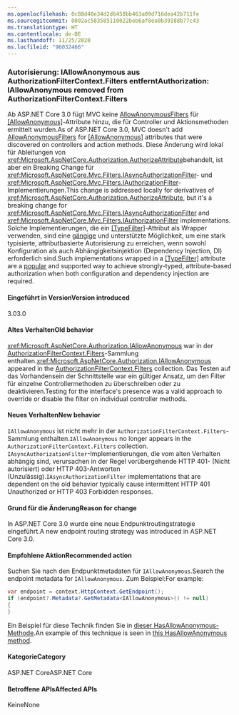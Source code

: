 ```yaml
---
ms.openlocfilehash: 0c88d40e34d2d6458bb463a09d716dea42b711fe
ms.sourcegitcommit: 0802ac583585110022beb6af8ea0b39188b77c43
ms.translationtype: HT
ms.contentlocale: de-DE
ms.lasthandoff: 11/25/2020
ms.locfileid: "96032466"
---
```

### <a name="authorization-iallowanonymous-removed-from-authorizationfiltercontextfilters"></a><span data-ttu-id="0f0a8-101">Autorisierung: IAllowAnonymous aus AuthorizationFilterContext.Filters entfernt</span><span class="sxs-lookup"><span data-stu-id="0f0a8-101">Authorization: IAllowAnonymous removed from AuthorizationFilterContext.Filters</span></span>

<span data-ttu-id="0f0a8-102">Ab ASP.NET Core 3.0 fügt MVC keine [AllowAnonymousFilters](xref:Microsoft.AspNetCore.Mvc.Authorization.AllowAnonymousFilter) für [[AllowAnonymous]](xref:Microsoft.AspNetCore.Authorization.AllowAnonymousAttribute)-Attribute hinzu, die für Controller und Aktionsmethoden ermittelt wurden.</span><span class="sxs-lookup"><span data-stu-id="0f0a8-102">As of ASP.NET Core 3.0, MVC doesn't add [AllowAnonymousFilters](xref:Microsoft.AspNetCore.Mvc.Authorization.AllowAnonymousFilter) for [[AllowAnonymous]](xref:Microsoft.AspNetCore.Authorization.AllowAnonymousAttribute) attributes that were discovered on controllers and action methods.</span></span> <span data-ttu-id="0f0a8-103">Diese Änderung wird lokal für Ableitungen von <xref:Microsoft.AspNetCore.Authorization.AuthorizeAttribute>behandelt, ist aber ein Breaking Change für <xref:Microsoft.AspNetCore.Mvc.Filters.IAsyncAuthorizationFilter>- und <xref:Microsoft.AspNetCore.Mvc.Filters.IAuthorizationFilter>-Implementierungen.</span><span class="sxs-lookup"><span data-stu-id="0f0a8-103">This change is addressed locally for derivatives of <xref:Microsoft.AspNetCore.Authorization.AuthorizeAttribute>, but it's a breaking change for <xref:Microsoft.AspNetCore.Mvc.Filters.IAsyncAuthorizationFilter> and <xref:Microsoft.AspNetCore.Mvc.Filters.IAuthorizationFilter> implementations.</span></span> <span data-ttu-id="0f0a8-104">Solche Implementierungen, die ein [[TypeFilter]](xref:Microsoft.AspNetCore.Mvc.TypeFilterAttribute)-Attribut als Wrapper verwenden, sind eine [gängige](https://stackoverflow.com/a/41348219/608220) und unterstützte Möglichkeit, um eine stark typisierte, attributbasierte Autorisierung zu erreichen, wenn sowohl Konfiguration als auch Abhängigkeitsinjektion (Dependency Injection, DI) erforderlich sind.</span><span class="sxs-lookup"><span data-stu-id="0f0a8-104">Such implementations wrapped in a [[TypeFilter]](xref:Microsoft.AspNetCore.Mvc.TypeFilterAttribute) attribute are a [popular](https://stackoverflow.com/a/41348219/608220) and supported way to achieve strongly-typed, attribute-based authorization when both configuration and dependency injection are required.</span></span>

#### <a name="version-introduced"></a><span data-ttu-id="0f0a8-105">Eingeführt in Version</span><span class="sxs-lookup"><span data-stu-id="0f0a8-105">Version introduced</span></span>

<span data-ttu-id="0f0a8-106">3.0</span><span class="sxs-lookup"><span data-stu-id="0f0a8-106">3.0</span></span>

#### <a name="old-behavior"></a><span data-ttu-id="0f0a8-107">Altes Verhalten</span><span class="sxs-lookup"><span data-stu-id="0f0a8-107">Old behavior</span></span>

<span data-ttu-id="0f0a8-108"><xref:Microsoft.AspNetCore.Authorization.IAllowAnonymous> war in der [AuthorizationFilterContext.Filters](xref:Microsoft.AspNetCore.Mvc.Filters.FilterContext.Filters%2A)-Sammlung enthalten.</span><span class="sxs-lookup"><span data-stu-id="0f0a8-108"><xref:Microsoft.AspNetCore.Authorization.IAllowAnonymous> appeared in the [AuthorizationFilterContext.Filters](xref:Microsoft.AspNetCore.Mvc.Filters.FilterContext.Filters%2A) collection.</span></span> <span data-ttu-id="0f0a8-109">Das Testen auf das Vorhandensein der Schnittstelle war ein gültiger Ansatz, um den Filter für einzelne Controllermethoden zu überschreiben oder zu deaktivieren.</span><span class="sxs-lookup"><span data-stu-id="0f0a8-109">Testing for the interface's presence was a valid approach to override or disable the filter on individual controller methods.</span></span>

#### <a name="new-behavior"></a><span data-ttu-id="0f0a8-110">Neues Verhalten</span><span class="sxs-lookup"><span data-stu-id="0f0a8-110">New behavior</span></span>

<span data-ttu-id="0f0a8-111">`IAllowAnonymous` ist nicht mehr in der `AuthorizationFilterContext.Filters`-Sammlung enthalten.</span><span class="sxs-lookup"><span data-stu-id="0f0a8-111">`IAllowAnonymous` no longer appears in the `AuthorizationFilterContext.Filters` collection.</span></span> <span data-ttu-id="0f0a8-112">`IAsyncAuthorizationFilter`-Implementierungen, die vom alten Verhalten abhängig sind, verursachen in der Regel vorübergehende HTTP 401- (Nicht autorisiert) oder HTTP 403-Antworten (Unzulässig).</span><span class="sxs-lookup"><span data-stu-id="0f0a8-112">`IAsyncAuthorizationFilter` implementations that are dependent on the old behavior typically cause intermittent HTTP 401 Unauthorized or HTTP 403 Forbidden responses.</span></span>

#### <a name="reason-for-change"></a><span data-ttu-id="0f0a8-113">Grund für die Änderung</span><span class="sxs-lookup"><span data-stu-id="0f0a8-113">Reason for change</span></span>

<span data-ttu-id="0f0a8-114">In ASP.NET Core 3.0 wurde eine neue Endpunktroutingstrategie eingeführt.</span><span class="sxs-lookup"><span data-stu-id="0f0a8-114">A new endpoint routing strategy was introduced in ASP.NET Core 3.0.</span></span>

#### <a name="recommended-action"></a><span data-ttu-id="0f0a8-115">Empfohlene Aktion</span><span class="sxs-lookup"><span data-stu-id="0f0a8-115">Recommended action</span></span>

<span data-ttu-id="0f0a8-116">Suchen Sie nach den Endpunktmetadaten für `IAllowAnonymous`.</span><span class="sxs-lookup"><span data-stu-id="0f0a8-116">Search the endpoint metadata for `IAllowAnonymous`.</span></span> <span data-ttu-id="0f0a8-117">Zum Beispiel:</span><span class="sxs-lookup"><span data-stu-id="0f0a8-117">For example:</span></span>

```csharp
var endpoint = context.HttpContext.GetEndpoint();
if (endpoint?.Metadata?.GetMetadata<IAllowAnonymous>() != null)
{
}
```

<span data-ttu-id="0f0a8-118">Ein Beispiel für diese Technik finden Sie in [dieser HasAllowAnonymous-Methode](https://github.com/dotnet/aspnetcore/blob/bd65275148abc9b07a3b59797a88d485341152bf/src/Mvc/Mvc.Core/src/Authorization/AuthorizeFilter.cs#L236).</span><span class="sxs-lookup"><span data-stu-id="0f0a8-118">An example of this technique is seen in [this HasAllowAnonymous method](https://github.com/dotnet/aspnetcore/blob/bd65275148abc9b07a3b59797a88d485341152bf/src/Mvc/Mvc.Core/src/Authorization/AuthorizeFilter.cs#L236).</span></span>

#### <a name="category"></a><span data-ttu-id="0f0a8-119">Kategorie</span><span class="sxs-lookup"><span data-stu-id="0f0a8-119">Category</span></span>

<span data-ttu-id="0f0a8-120">ASP.NET Core</span><span class="sxs-lookup"><span data-stu-id="0f0a8-120">ASP.NET Core</span></span>

#### <a name="affected-apis"></a><span data-ttu-id="0f0a8-121">Betroffene APIs</span><span class="sxs-lookup"><span data-stu-id="0f0a8-121">Affected APIs</span></span>

<span data-ttu-id="0f0a8-122">Keine</span><span class="sxs-lookup"><span data-stu-id="0f0a8-122">None</span></span>

<!--

#### Affected APIs

Not detectable via API analysis

-->
